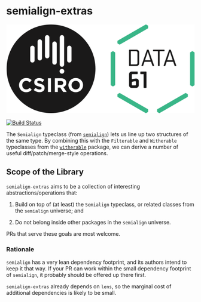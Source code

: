 # semialign-extras

![Data61 Logo](https://raw.githubusercontent.com/qfpl/assets/master/data61-transparent-bg.png)

[![Build Status](https://travis-ci.org/qfpl/semialign-extras.svg?branch=master)](https://travis-ci.org/qfpl/semialign-extras)

The `Semialign` typeclass (from
[`semialign`](https://hackage.haskell.org/package/semialign)) lets us
line up two structures of the same type. By combining this with the
`Filterable` and `Witherable` typeclasses from the
[`witherable`](https://hackage.haskell.org/package/witherable)
package, we can derive a number of useful diff/patch/merge-style
operations.

## Scope of the Library

`semialign-extras` aims to be a collection of interesting
abstractions/operations that:

1. Build on top of (at least) the `Semialign` typeclass, or related
   classes from the `semialign` universe; and

2. Do not belong inside other packages in the `semialign` universe.

PRs that serve these goals are most welcome.

### Rationale

`semialign` has a very lean dependency footprint, and its authors
intend to keep it that way. If your PR can work within the small
dependency footprint of `semialign`, it probably should be offered up
there first.

`semialign-extras` already depends on `lens`, so the marginal cost of
additional dependencies is likely to be small.

